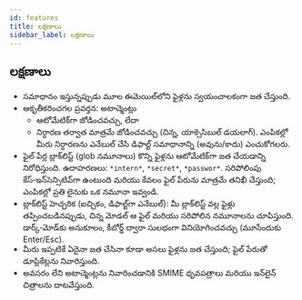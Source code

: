 ```yaml
---
id: features
title: లక్షణాలు
sidebar_label: లక్షణాలు
---
```


## లక్షణాలు

- సమాధానం ఇస్తున్నప్పుడు మూల ఈమెయిల్‌లోని ఫైళ్లను స్వయంచాలకంగా జత చేస్తుంది.
- ఆకృతీకరించగల ప్రవర్తన: అటాచ్మెంట్లు
  - ఆటోమేటిక్‌గా జోడించవచ్చు, లేదా
  - నిర్ధారణ తర్వాత మాత్రమే జోడించవచ్చు (చిన్న, యాక్సెసిబుల్ డయలాగ్). ఎంపికల్లో మీరు నిర్ధారణను ఎనేబుల్ చేసి డిఫాల్ట్ సమాధానాన్ని (అవును/కాదు) ఎంచుకోగలరు.
- ఫైల్ పేర్ల బ్లాక్‌లిస్ట్ (glob నమూనాలు) కొన్ని ఫైళ్లను ఆటోమేటిక్‌గా జత చేయడాన్ని నిరోధిస్తుంది. ఉదాహరణలు: `*intern*`, `*secret*`, `*passwor*`.
  సరిపోలింపు కేస్‑ఇన్‌సెన్సిటివ్‌గా ఉంటుంది మరియు కేవలం ఫైల్ పేరును మాత్రమే తనిఖీ చేస్తుంది; ఎంపికల్లో ప్రతి లైనుకు ఒక నమూనా ఇవ్వండి.
- బ్లాక్‌లిస్ట్ హెచ్చరిక (ఐచ్చికం, డిఫాల్ట్‌గా ఎనేబుల్): మీ బ్లాక్‌లిస్ట్ వల్ల ఫైళ్లు తప్పించబడినప్పుడు, చిన్న మోడల్ ఆ ఫైల్ మరియు సరిపోలిన నమూనాలను చూపిస్తుంది. డార్క్‑మోడ్‌కు అనుకూలం, కీబోర్డ్ ద్వారా సులభంగా వినియోగించవచ్చు (మూసేందుకు Enter/Esc).
- మీరు ఇప్పటికే ఏదైనా జత చేసినా కూడా అసలు ఫైళ్లను జత చేస్తుంది; ఫైల్ పేరుతో డూప్లికేట్లను నివారిస్తుంది.
- అవసరం లేని అటాచ్మెంట్లను నివారించడానికి SMIME ధృవపత్రాలు మరియు ఇన్‌లైన్ చిత్రాలను దాటవేస్తుంది.
